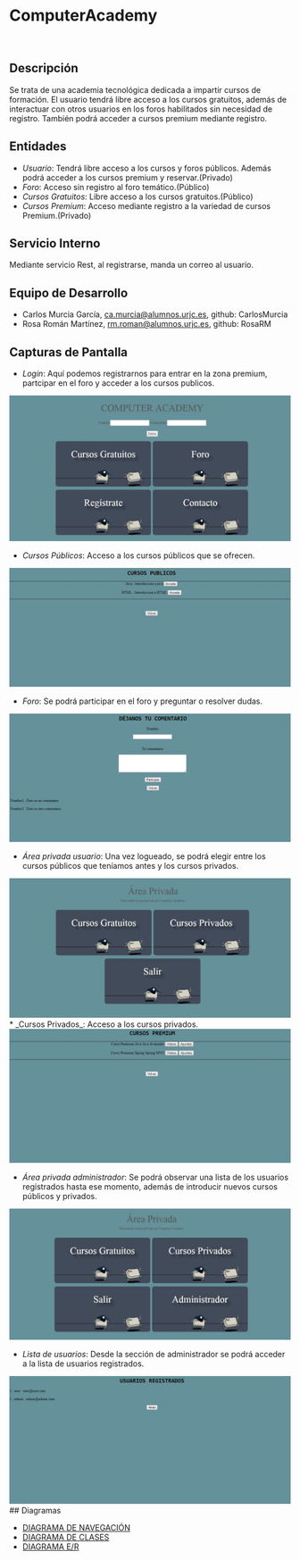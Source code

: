 # **ComputerAcademy**
&nbsp;

## Descripción
Se trata de una academia tecnológica dedicada a impartir cursos de formación. El usuario tendrá libre acceso a los cursos gratuitos, además de interactuar con otros usuarios en los foros habilitados sin necesidad de registro. También podrá acceder a cursos premium mediante registro.


## Entidades
  * _Usuario_: Tendrá libre acceso a los cursos y foros públicos. Además podrá acceder a los cursos premium y reservar.(Privado)
  * _Foro_: Acceso sin registro al foro temático.(Público)
  * _Cursos Gratuitos_: Libre acceso a los cursos gratuitos.(Público)
  * _Cursos Premium_: Acceso mediante registro a la variedad de cursos Premium.(Privado)

## Servicio Interno
Mediante servicio Rest, al registrarse, manda un correo al usuario.

## Equipo de Desarrollo
  * Carlos Murcia García, ca.murcia@alumnos.urjc.es, github: CarlosMurcia
  * Rosa Román Martínez, rm.roman@alumnos.urjc.es, github: RosaRM
  
## Capturas de Pantalla
 * _Login_: Aquí podemos registrarnos para entrar en la zona premium, partcipar en el foro y acceder a los cursos publicos.
 
<img src="https://github.com/CarlosMurcia/SistemasDistribuidos2018/blob/master/ComputerAcademy/Imagenes/LoginFaseIII.jpg" />

 * _Cursos Públicos_: Acceso a los cursos públicos que se ofrecen.
 
<img src="https://github.com/CarlosMurcia/SistemasDistribuidos2018/blob/master/ComputerAcademy/Imagenes/CursosPublicosFaseIII.jpg" />

 * _Foro_: Se podrá participar en el foro y preguntar o resolver dudas.
 
<img src="https://github.com/CarlosMurcia/SistemasDistribuidos2018/blob/master/ComputerAcademy/Imagenes/ForoFaseIII.jpg" />

 * _Área privada usuario_: Una vez logueado, se podrá elegir entre los cursos públicos que teníamos antes y los cursos privados.
 
<img src="https://github.com/CarlosMurcia/SistemasDistribuidos2018/blob/master/ComputerAcademy/Imagenes/AreaPrivadaUsuarioFaseIII.jpg" />
 * _Cursos Privados_: Acceso a los cursos privados.
 
<img src="https://github.com/CarlosMurcia/SistemasDistribuidos2018/blob/master/ComputerAcademy/Imagenes/CursosPrivadosFaseIII.jpg" />

 * _Área privada administrador_: Se podrá observar una lista de los usuarios registrados hasta ese momento, además de introducir nuevos  cursos públicos y privados.
 
<img src="https://github.com/CarlosMurcia/SistemasDistribuidos2018/blob/master/ComputerAcademy/Imagenes/AreaPrivadaAdminFaseIII.jpg" />

 * _Lista de usuarios_: Desde la sección de administrador se podrá acceder a la lista de usuarios registrados.
 
<img src="https://github.com/CarlosMurcia/SistemasDistribuidos2018/blob/master/ComputerAcademy/Imagenes/UsuariosRegistradosFaseIII.jpg" />
## Diagramas

- [DIAGRAMA DE NAVEGACIÓN](https://github.com/CarlosMurcia/SistemasDistribuidos2018/blob/master/ComputerAcademy/Imagenes/Diagrama%20Navegaci%C3%B3n.JPG)
- [DIAGRAMA DE CLASES](https://github.com/CarlosMurcia/SistemasDistribuidos2018/blob/master/ComputerAcademy/Imagenes/diagrama%20de%20clases%20.JPG)
- [DIAGRAMA E/R](https://github.com/CarlosMurcia/SistemasDistribuidos2018/blob/master/ComputerAcademy/Imagenes/Diagrama%20ER.JPG)


